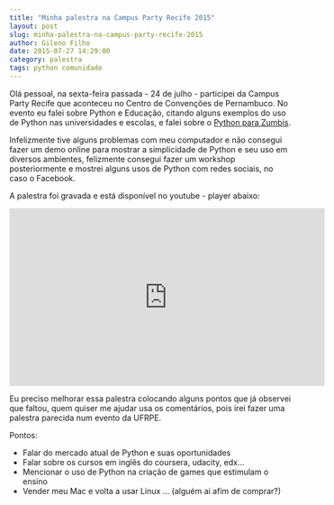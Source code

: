 ```yaml
---
title: "Minha palestra na Campus Party Recife 2015"
layout: post
slug: minha-palestra-na-campus-party-recife-2015
author: Gileno Filho
date: 2015-07-27 14:29:00
category: palestra
tags: python comunidade
---
```


Olá pessoal, na sexta-feira passada - 24 de julho - participei da Campus Party Recife que aconteceu no Centro de Convenções de Pernambuco. No evento eu falei sobre Python e Educação, citando alguns exemplos do uso de Python nas universidades e escolas, e falei sobre o [Python para Zumbis](http://pycursos.com/python-para-zumbis/).

Infelizmente tive alguns problemas com meu computador e não consegui fazer um demo online para mostrar a simplicidade de Python e seu uso em diversos ambientes, felizmente consegui fazer um workshop posteriormente e mostrei alguns usos de Python com redes sociais, no caso o Facebook.

A palestra foi gravada e está disponível no youtube - player abaixo:

<iframe width="560" height="315" src="https://www.youtube.com/embed/n7wnvtyyRuE" frameborder="0" allowfullscreen></iframe>

Eu preciso melhorar essa palestra colocando alguns pontos que já observei que faltou, quem quiser me ajudar usa os comentários, pois irei fazer uma palestra parecida num evento da UFRPE.

Pontos:

- Falar do mercado atual de Python e suas oportunidades
- Falar sobre os cursos em inglês do coursera, udacity, edx...
- Mencionar o uso de Python na criação de games que estimulam o ensino
- Vender meu Mac e volta a usar Linux ... (alguém ai afim de comprar?)
